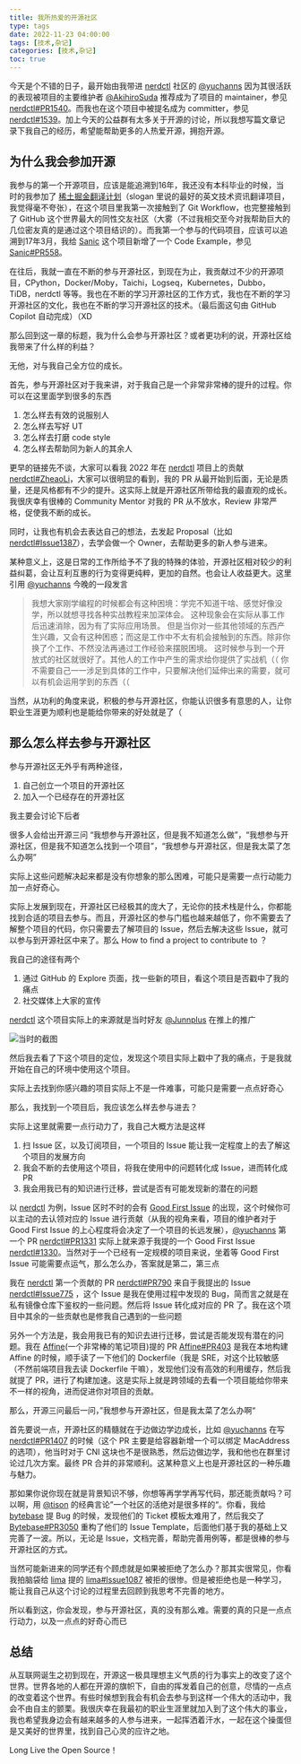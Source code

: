 ```yaml
---
title: 我所热爱的开源社区 
type: tags
date: 2022-11-23 04:00:00
tags: [技术,杂记]
categories: [技术,杂记]
toc: true
---
```


今天是个不错的日子，最开始由我带进 [nerdctl](https://github.com/containerd/nerdctl) 社区的 [@yuchanns](https://twitter.com/realyuchanns) 因为其很活跃的表现被项目的主要维护者 [@AkihiroSuda](https://twitter.com/AkihiroSuda) 推荐成为了项目的 maintainer，参见 [nerdctl#PR1540](https://github.com/containerd/nerdctl/pull/1540)。而我也在这个项目中被提名成为 committer，参见 [nerdctl#1539](https://github.com/containerd/nerdctl/pull/1539)。加上今天的公益群有太多关于开源的讨论，所以我想写篇文章记录下我自己的经历，希望能帮助更多的人热爱开源，拥抱开源。

<!--more-->

## 为什么我会参加开源

我参与的第一个开源项目，应该是能追溯到16年，我还没有本科毕业的时候，当时的我参加了 [稀土掘金翻译计划](https://github.com/xitu/gold-miner)（slogan 里说的最好的英文技术资讯翻译项目，我觉得毫不夸张），在这个项目里我第一次接触到了 Git Workflow，也完整接触到了 GitHub 这个世界最大的同性交友社区（大雾（不过我相交至今对我帮助巨大的几位密友真的是通过这个项目结识的）。而我第一个参与的代码项目，应该可以追溯到17年3月，我给 [Sanic](https://github.com/sanic-org/sanic) 这个项目新增了一个 Code Example，参见 [Sanic#PR558](https://github.com/sanic-org/sanic/pull/558)。

在往后，我就一直在不断的参与开源社区，到现在为止，我贡献过不少的开源项目，CPython，Docker/Moby，Taichi，Logseq，Kubernetes，Dubbo，TiDB，nerdctl 等等。我也在不断的学习开源社区的工作方式，我也在不断的学习开源社区的文化，我也在不断的学习开源社区的技术。（最后面这句由 GitHub Copilot 自动完成）（XD

那么回到这一章的标题，我为什么会参与开源社区？或者更功利的说，开源社区给我带来了什么样的利益？

无他，对与我自己全方位的成长。

首先，参与开源社区对于我来讲，对于我自己是一个非常非常棒的提升的过程。你可以在这里面学到很多的东西

1. 怎么样去有效的说服别人
2. 怎么样去写好 UT
3. 怎么样去打磨 code style
4. 怎么样去帮助同为新人的其余人

更早的链接先不谈，大家可以看我 2022 年在 [nerdctl](https://github.com/containerd/nerdctl) 项目上的贡献 [nerdctl#ZheaoLi](https://github.com/containerd/nerdctl/pulls?q=is%3Apr+is%3Aclosed+author%3AZheaoli)，大家可以很明显的看到，我的 PR 从最开始到后面，无论是质量，还是风格都有不少的提升。这实际上就是开源社区所带给我的最直观的成长。我很庆幸有很棒的 Community Mentor 对我的 PR 从不放水，Review 非常严格，促使我不断的成长。

同时，让我也有机会去表达自己的想法，去发起 Proposal（比如 [nerdctl#Issue1387](https://github.com/containerd/nerdctl)），去学会做一个 Owner，去帮助更多的新人参与进来。

某种意义上，这是日常的工作所给予不了我的特殊的体验，开源社区相对较少的利益纠葛，会让互利互惠的行为变得更纯粹，更加的自然。也会让人收益更大。这里引用 [@yuchanns](https://twitter.com/realyuchanns) 今晚的一段发言

> 我想大家刚学编程的时候都会有这种困境：学完不知道干啥、感觉好像没学，所以就想寻找各种实战教程来加深体会。
> 这种现象会在实际从事工作后迅速消除，因为有了实际应用场景。
> 但是当你对一些其他领域的东西产生兴趣，又会有这种困惑；而这是工作中不太有机会接触到的东西。除非你换了个工作、不然没法再通过工作经验来摆脱困境。
> 这时候参与到一个开放式的社区就很好了。其他人的工作中产生的需求给你提供了实战机（（
> 你不需要自己一一涉足到具体的工作中，只要解决他们延伸出来的需要，就可以有机会运用学到的东西（（

当然，从功利的角度来说，积极的参与开源社区，你能认识很多有意思的人，让你职业生涯更为顺利也是能给你带来的好处就是了（

## 那么怎么样去参与开源社区

参与开源社区无外乎有两种途径，

1. 自己创立一个项目的开源社区
2. 加入一个已经存在的开源社区

我主要会讨论下后者

很多人会给出开源三问 “我想参与开源社区，但是我不知道怎么做”，“我想参与开源社区，但是我不知道怎么找到一个项目”，“我想参与开源社区，但是我太菜了怎么办啊”

实际上这些问题解决起来都是没有你想象的那么困难，可能只是需要一点行动能力加一点好奇心。

实际上发展到现在，开源社区已经极其的庞大了，无论你的技术栈是什么，你都能找到合适的项目去参与。而且，开源社区的参与门槛也越来越低了，你不需要去了解整个项目的代码，你只需要去了解项目的 Issue，然后去解决这些 Issue，就可以参与到开源社区中来了。那么 How to find a project to contribute to ？

我自己的途径有两个

1. 通过 GitHub 的 Explore 页面，找一些新的项目，看这个项目是否戳中了我的痛点
2. 社交媒体上大家的宣传

[nerdctl](https://github.com/containerd/nerdctl) 这个项目实际上的来源就是当时好友 [@Junnplus](https://twitter.com/junnplus) 在推上的推广

![当时的截图](https://user-images.githubusercontent.com/7054676/203397746-730d4e8c-7576-4652-b736-a4070f9f4516.png)

然后我去看了下这个项目的定位，发现这个项目实际上戳中了我的痛点，于是我就开始在自己的环境中使用这个项目。

实际上去找到你感兴趣的项目实际上不是一件难事，可能只是需要一点点好奇心

那么，我找到一个项目后，我应该怎么样去参与进去？

实际上这里就需要一点行动力了，我自己大概方法是这样

1. 扫 Issue 区，以及订阅项目，一个项目的 Issue 能让我一定程度上的去了解这个项目的发展方向
2. 我会不断的去使用这个项目，将我在使用中的问题转化成 Issue，进而转化成 PR
3. 我会用我已有的知识进行迁移，尝试是否有可能发现新的潜在的问题

以 [nerdctl](https://github.com/containerd/nerdctl) 为例，Issue 区时不时的会有 [Good First Issue](https://github.com/containerd/nerdctl/issues?q=is%3Aopen+is%3Aissue+label%3A%22good+first+issue%22) 的出现，这个时候你可以主动的去认领对应的 Issue 进行贡献（从我的视角来看，项目的维护者对于 Good First Issue 的上心程度将会决定了一个项目的长远发展），[@yuchanns](https://twitter.com/realyuchanns) 第一个 PR [nerdctl#PR1331](https://github.com/containerd/nerdctl/pull/1331) 实际上就来源于我提的一个 Good First Issue [nerdctl#1330](https://github.com/containerd/nerdctl/issues/1330)。当然对于一个已经有一定规模的项目来说，坐着等 Good First Issue 可能需要点运气，那么怎么办，答案就是第二，第三点

我在 [nerdctl](https://github.com/containerd/nerdctl) 第一个贡献的 PR [nerdctl#PR790](https://github.com/containerd/nerdctl/pull/790) 来自于我提出的 Issue [nerdctl#Issue775](https://github.com/containerd/nerdctl/issues/775) ，这个 Issue 是我在使用过程中发现的 Bug，简而言之就是在私有镜像仓库下鉴权的一些问题。然后将 Issue 转化成对应的 PR 了。我在这个项目中其余的一些贡献也是修我自己遇到的一些问题

另外一个方法是，我会用我已有的知识去进行迁移，尝试是否能发现有潜在的问题。我在 [Affine](https://github.com/toeverything/AFFiNE)(一个非常棒的笔记项目)提的 PR [Affine#PR403](https://github.com/toeverything/AFFiNE/pull/403) 是我在本地构建 Affine 的时候，顺手读了一下他们的 Dockerfile（我是 SRE，对这个比较敏感（不然前端项目我去读 Dockerfile 干嘛），发现他们没有高效的利用缓存，然后我就提了 PR，进行了构建加速。这是实际上就是跨领域的去看一个项目能给你带来不一样的视角，进而促进你对项目的贡献。

那么，开源三问最后一问，”我想参与开源社区，但是我太菜了怎么办啊“

首先要说一点，开源社区的精髓就在于边做边学边成长，比如 [@yuchanns](https://twitter.com/realyuchanns) 在写 [nerdctl#PR1407](https://github.com/containerd/nerdctl/pull/1407) 的时候（这个 PR 主要是给容器新增一个可以绑定 MacAddress 的选项），他当时对于 CNI 这块也不是很熟悉，然后边做边学，我和他也在群里讨论过几次方案。最终 PR 合并的非常顺利。这某种意义上也是开源社区的一种乐趣与魅力。

那如果你说你现在就是背景知识不够，你想等再学学再写代码，那还能贡献吗？可以啊，用 [@tison](https://twitter.com/tison1096) 的经典言论”一个社区的活绝对是很多样的“。你看，我给 [bytebase](https://github.com/bytebase/bytebase) 提 Bug 的时候，发现他们的 Ticket 模板太难用了，然后我交了[Bytebase#PR3050](https://github.com/bytebase/bytebase/pull/3050) 重构了他们的 Issue Template，后面他们基于我的基础上又完善了一波。所以，无论是 Issue，文档完善，帮助完善用例等，都是很棒的参与开源社区的方式。

当然可能新进来的同学还有个顾虑就是如果被拒绝了怎么办？那其实很常见，你看我拍脑袋给 [lima](https://github.com/lima-vm/lima) 提的 [lima#Issue1087](https://github.com/lima-vm/lima/issues/1087) 被拒的很惨。但是被拒绝也是一种学习，能让我自己从这个讨论的过程里去回顾到我思考不完善的地方。

所以看到这，你会发现，参与开源社区，真的没有那么难。需要的真的只是一点点行动力，以及一点点的好奇心而已

## 总结

从互联网诞生之初到现在，开源这一极具理想主义气质的行为事实上的改变了这个世界。世界各地的人都在开源的旗帜下，自由的挥发着自己的创意，尽情的一点点的改变着这个世界。有些时候想到我会有机会去参与到这样一个伟大的活动中，我会不由自主的颤栗。我很庆幸在我最初的职业生涯里就加入到了这个伟大的事业，我也希望我身边会有越来越多的人参与进来，一起挥洒着汗水，一起在这个操蛋但是又美好的世界里，找到自己心灵的应许之地。

Long Live the Open Source！

